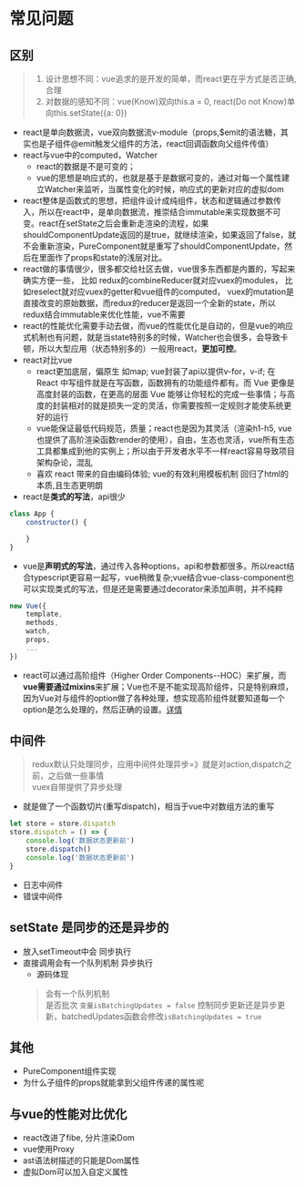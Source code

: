 # 常见问题

## 区别
> 1. 设计思想不同：vue追求的是开发的简单，而react更在乎方式是否正确,合理<br>
> 2. 对数据的感知不同：vue(Know)双向this.a = 0, react(Do not Know)单向this.setState({a: 0})
- react是单向数据流，vue双向数据流v-module（props,$emit的语法糖，其实也是子组件@emit触发父组件的方法，react回调函数向父组件传值）
- react与vue中的computed，Watcher
   - react的数据是不是可变的；
   - vue的思想是响应式的，也就是基于是数据可变的，通过对每一个属性建立Watcher来监听，当属性变化的时候，响应式的更新对应的虚拟dom
- react整体是函数式的思想，把组件设计成纯组件，状态和逻辑通过参数传入，所以在react中，是单向数据流，推崇结合immutable来实现数据不可变。react在setState之后会重新走渲染的流程，如果shouldComponentUpdate返回的是true，就继续渲染，如果返回了false，就不会重新渲染，PureComponent就是重写了shouldComponentUpdate，然后在里面作了props和state的浅层对比。
- react做的事情很少，很多都交给社区去做，vue很多东西都是内置的，写起来确实方便一些， 比如 redux的combineReducer就对应vuex的modules， 比如reselect就对应vuex的getter和vue组件的computed， vuex的mutation是直接改变的原始数据，而redux的reducer是返回一个全新的state，所以redux结合immutable来优化性能，vue不需要
- react的性能优化需要手动去做，而vue的性能优化是自动的，但是vue的响应式机制也有问题，就是当state特别多的时候，Watcher也会很多，会导致卡顿，所以大型应用（状态特别多的）一般用react，**更加可控**。
- react对比vue
   - react更加底层，偏原生 如map; vue封装了api以提供v-for，v-if; 在 React 中写组件就是在写函数，函数拥有的功能组件都有。而 Vue 更像是高度封装的函数，在更高的层面 Vue 能够让你轻松的完成一些事情；与高度的封装相对的就是损失一定的灵活，你需要按照一定规则才能使系统更好的运行
   - vue能保证最低代码规范，质量；react也是因为其灵活（渲染h1-h5, vue也提供了高阶渲染函数render的使用），自由，生态也灵活，vue所有生态工具都集成到他的实例上；所以由于开发者水平不一样react容易导致项目架构杂论，混乱
   - 喜欢 react 带来的自由编码体验; vue的有效利用模板机制 回归了html的本质,且生态更明朗
- react是**类式的写法**，api很少
```js
class App {
    constructor() {

    }
}
```
- vue是**声明式的写法**，通过传入各种options，api和参数都很多。所以react结合typescript更容易一起写，vue稍微复杂;vue结合vue-class-component也可以实现类式的写法，但是还是需要通过decorator来添加声明，并不纯粹
```js
new Vue({
    template,
    methods,
    watch,
    props,
    ...
})
```
- react可以通过高阶组件（Higher Order Components--HOC）来扩展，而**vue需要通过mixins**来扩展；Vue也不是不能实现高阶组件，只是特别麻烦，因为Vue对与组件的option做了各种处理，想实现高阶组件就要知道每一个option是怎么处理的，然后正确的设置。[详情](http://hcysun.me/2018/01/05/%E6%8E%A2%E7%B4%A2Vue%E9%AB%98%E9%98%B6%E7%BB%84%E4%BB%B6/)

## 中间件
> redux默认只处理同步，应用中间件处理异步=》就是对action,dispatch之前，之后做一些事情<br>
> vuex自带提供了异步处理
- 就是做了一个函数切片(重写dispatch)，相当于vue中对数组方法的重写
```js
let store = store.dispatch
store.dispatch = () => {
    console.log('数据状态更新前')
    store.dispatch()
    console.log('数据状态更新前')
}
```
- 日志中间件
- 错误中间件
## setState 是同步的还是异步的
- 放入setTimeout中会 同步执行
- 直接调用会有一个队列机制 异步执行
   - 源码体现
   > 会有一个队列机制<br>
   > 是否批次 `变量isBatchingUpdates = false` 控制同步更新还是异步更新，batchedUpdates函数会修改`isBatchingUpdates = true`
## 其他
- PureComponent组件实现
- 为什么子组件的props就能拿到父组件传递的属性呢
## 与vue的性能对比优化
- react改进了fibe, 分片渲染Dom
- vue使用Proxy
- ast语法树描述的只能是Dom属性
- 虚拟Dom可以加入自定义属性